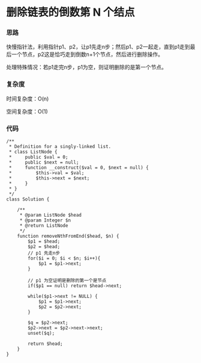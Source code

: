 # 删除链表的倒数第 N 个结点

### 思路

快慢指针法，利用指针p1、p2，让p1先走n步；然后p1、p2一起走，直到p1走到最后一个节点，p2这是恰巧走到倒数n+1个节点，然后进行删除操作。

处理特殊情况：若p1走完n步，p1为空，则证明删除的是第一个节点。

### 复杂度

时间复杂度：O(n)

空间复杂度：O(1)

### 代码

```
/**
 * Definition for a singly-linked list.
 * class ListNode {
 *     public $val = 0;
 *     public $next = null;
 *     function __construct($val = 0, $next = null) {
 *         $this->val = $val;
 *         $this->next = $next;
 *     }
 * }
 */
class Solution {

    /**
     * @param ListNode $head
     * @param Integer $n
     * @return ListNode
     */
    function removeNthFromEnd($head, $n) {
        $p1 = $head;
        $p2 = $head;
        // p1 先走n步
        for($i = 0; $i < $n; $i++){
            $p1 = $p1->next;
        }

        // p1 为空证明是删除的第一个是节点
        if($p1 == null) return $head->next;

        while($p1->next != NULL) {
            $p1 = $p1->next;
            $p2 = $p2->next;
        }

        $q = $p2->next;
        $p2->next = $p2->next->next;
        unset($q);

        return $head;
    }
}
```